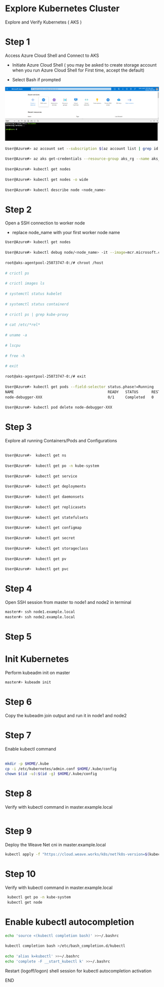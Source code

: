 #  Explore Kubernetes Cluster 


Explore and Verify Kubernetes ( AKS )
# Step 1 

Access Azure Cloud Shell and Connect to AKS

- Initiate Azure Cloud Shell ( you may be asked to create storage account when you run Azure Cloud Shell for First time, accept the default)

- Select Bash if prompted 

![picture 1](../../images/1ccba30eda4a59d6473e7ccd94e63f0901c6aed775e74445fcc3910aa23f7955.png)  


```sh
User@Azure#> az account set --subscription $(az account list | grep id | awk '{print $2}'  | sed 's/"//g' | sed 's/,//g')

User@Azure#> az aks get-credentials --resource-group aks_rg --name aks_lab

User@Azure#> kubectl get nodes 

User@Azure#> kubectl get nodes -o wide

User@Azure#> kubectl describe node <node_name>

```

# Step 2 

Open a SSH connection to worker node
 - replace node_name with your first worker node name 
```sh
User@Azure#> kubectl get nodes 

User@Azure#> kubectl debug node/<node_name> -it --image=mcr.microsoft.com/aks/fundamental/base-ubuntu:v0.0.11

root@aks-agentpool-25073747-0:/# chroot /host

# crictl ps

# crictl images ls 

# systemctl status kubelet

# systemctl status containerd

# crictl ps | grep kube-proxy

# cat /etc/*rel*

# uname -a

# lscpu 

# free -h 

# exit

root@aks-agentpool-25073747-0:/# exit

User@Azure#> kubectl get pods --field-selector status.phase!=Running 
NAME                                           READY   STATUS      RESTARTS   AGE
node-debugger-XXX                              0/1     Completed   0          13m

User@Azure#> kubectl pod delete node-debugger-XXX


```

# Step 3 

Explore all running Containers/Pods and Configurations
```sh

User@Azure#>  kubectl get ns 

User@Azure#>  kubectl get po -n kube-system

User@Azure#>  kubectl get service 

User@Azure#>  kubectl get deployments

User@Azure#>  kubectl get daemonsets

User@Azure#>  kubectl get replicasets 

User@Azure#>  kubectl get statefulsets 

User@Azure#>  kubectl get configmap 

User@Azure#>  kubectl get secret 

User@Azure#>  kubectl get storageclass 

User@Azure#>  kubectl get pv

User@Azure#>  kubectl get pvc

```

# Step 4 

Open SSH session from master to node1 and node2 in terminal 
```sh
master#> ssh node1.example.local 
master#> ssh node2.example.local 
```

# Step 5
# Init Kubernetes <br>
Perform kubeadm init on master <br>

```sh
master#> kubeadm init 
```

# Step 6
Copy the kubeadm join output and run it in node1 and node2 


# Step 7
Enable kubectl command  
```sh

mkdir -p $HOME/.kube
cp -i /etc/kubernetes/admin.conf $HOME/.kube/config
chown $(id -u):$(id -g) $HOME/.kube/config
```

# Step 8 
Verify with kubectl command in master.example.local 
```sh

```

# Step 9 
Deploy the Weave Net cni in master.example.local
 
```sh
kubectl apply -f "https://cloud.weave.works/k8s/net?k8s-version=$(kubectl version | base64 | tr -d '\n')"
```

# Step 10 
Verify with kubectl command in master.example.local 
```sh
 kubectl get po -n kube-system
 kubectl get node
```

# Enable kubectl autocompletion 
```sh
echo 'source <(kubectl completion bash)' >>~/.bashrc

kubectl completion bash >/etc/bash_completion.d/kubectl

echo 'alias k=kubectl' >>~/.bashrc
echo 'complete -F __start_kubectl k' >>~/.bashrc
```
Restart (logoff/logon) shell session for kubectl autocompletion activation 

END